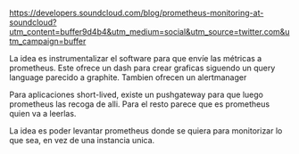 https://developers.soundcloud.com/blog/prometheus-monitoring-at-soundcloud?utm_content=buffer9d4b4&utm_medium=social&utm_source=twitter.com&utm_campaign=buffer

La idea es instrumentalizar el software para que envíe las métricas a prometheus.
Este ofrece un dash para crear graficas siguendo un query language parecido a graphite.
Tambien ofrecen un alertmanager

Para aplicaciones short-lived, existe un pushgateway para que luego prometheus las recoga de alli.
Para el resto parece que es prometheus quien va a leerlas.

La idea es poder levantar prometheus donde se quiera para monitorizar lo que sea, en vez de una instancia unica.
